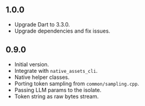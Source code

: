## 1.0.0

- Upgrade Dart to 3.3.0.
- Upgrade dependencies and fix issues.

## 0.9.0

- Initial version.
- Integrate with `native_assets_cli`.
- Native helper classes.
- Porting token sampling from `common/sampling.cpp`.
- Passing LLM params to the isolate.
- Token string as raw bytes stream.
